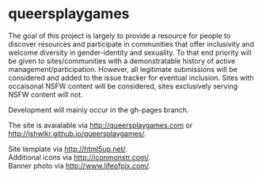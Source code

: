 queersplaygames
===============

The goal of this project is largely to provide a resource for people to discover resources and participate in communities that offer inclusivity and welcome diversity in gender-identity and sexuality. To that end priority will be given to sites/communities with a demonstratable history of active management/participation. However, all legitimate submissions will be considered and added to the issue tracker for eventual inclusion. Sites with occaisonal NSFW content will be considered, sites exclusively serving NSFW content will not.

Development will mainly occur in the gh-pages branch.

The site is avaialable via http://queersplaygames.com or http://jshwlkr.github.io/queersplaygames/.

Site template via http://html5up.net/.  
Additional icons via http://iconmonstr.com/.  
Banner photo via http://www.lifeofpix.com/.  
